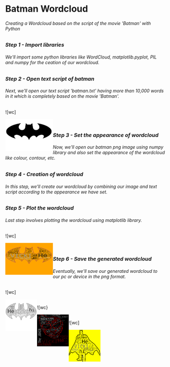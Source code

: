 # Batman Wordcloud
###### Creating a Wordcloud based on the script of the movie 'Batman' with Python

### _Step 1 - Import libraries_
###### We'll import some python libraries like WordCloud, matplotlib.pyplot, PIL and numpy for the ceation of our wordcloud.

### _Step 2 - Open text script of batman_
###### Next, we'll open our text script 'batman.txt' having more than 10,000 words in it which is completely based on the movie 'Batman'.
![wc]<p align="left"><img src="batman.png" align="left" height="100" width="150"><br/>

### _Step 3 - Set the appearance of wordcloud_
###### Now, we'll open our batman png image using numpy library and also set the appearance of the wordcloud like colour, contour, etc.

### _Step 4 - Creation of wordcloud_
###### In this step, we'll create our wordcloud by combining our image and text script according to the appearance we have set.

### _Step 5 - Plot the wordcloud_
###### Last step involves plotting the wordcloud using matplotlib library.
![wc]<p align="left"><img src="batman_color_wordcloud.png" align="left" height="100" width="150"><br/>

### _Step 6 - Save the generated wordcloud_
###### Eventually, we'll save our generated wordcloud to our pc or device in the png format.</br>
![wc]<p align="left"><img src="batman_bnw_wordcloud.png" align="left" height="100" width="100"><br/>
![wc}<p align="left"><img src="batman_joker_wordcloud.png" align="left" height="100" width="100"><br/>
![wc]<p align="left"><img src="batman_silhouette_wordcloud.png" align="left" height="100" width="100"><br/>
